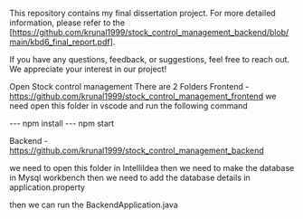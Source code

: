 This repository contains my final dissertation project. For more detailed information, please refer to the [https://github.com/krunal1999/stock_control_management_backend/blob/main/kbd6_final_report.pdf].

If you have any questions, feedback, or suggestions, feel free to reach out. We appreciate your interest in our project!


Open Stock control management 
There are 2 Folders 
Frontend -  https://github.com/krunal1999/stock_control_management_frontend
we need open this folder in vscode and run the following command

---  npm install
--- npm start


Backend - https://github.com/krunal1999/stock_control_management_backend

we need to open this folder in IntelliIdea 
then we need to make the database in Mysql workbench
then we need to add the  database details in application.property

then we can run the BackendApplication.java

